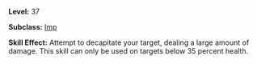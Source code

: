 <!-- TITLE: Skill: Decapitate -->

**Level:** 37

**Subclass:** [Imp](imp)

**Skill Effect:**  Attempt to decapitate your target, dealing a large amount of damage.  This skill can only be used on targets below 35 percent health.